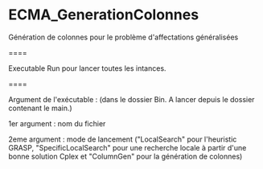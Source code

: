 # ECMA_GenerationColonnes
Génération de colonnes pour le problème d'affectations généralisées

====

Executable Run pour lancer toutes les intances.

====

Argument de l'exécutable : (dans le dossier Bin. A lancer depuis le dossier contenant le main.)

1er argument : nom du fichier

2eme argument : mode de lancement ("LocalSearch" pour l'heuristic GRASP, "SpecificLocalSearch" pour une recherche locale à partir d'une bonne solution Cplex et "ColumnGen" pour la génération de colonnes)


